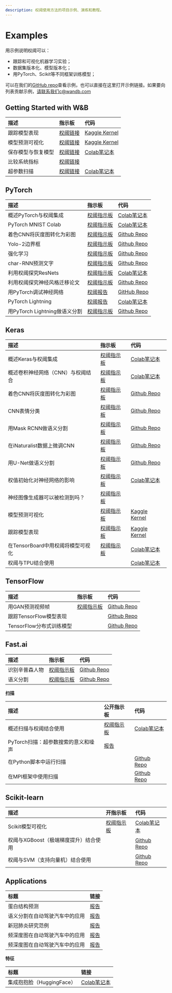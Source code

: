 ```yaml
---
description: 权阈使用方法的项目示例、演练和教程。
---
```


# Examples

用示例说明权阈可以：

* 跟踪和可视化机器学习实验；
* 数据集版本化、模型版本化；
* 用PyTorch、Scikit等不同框架训练模型；

可以在我们的[GitHub repo](https://github.com/wandb/examples)查看示例，也可以直接在这里打开示例链接。如果要向列表贡献示例，请联系我们c@wandb.com

## Getting Started with W&B

| 描述 | 指示板 | 代码 |
| :--- | :--- | :--- |
| 跟踪模型表现 | [权阈链接](https://wandb.ai/lavanyashukla/visualize-models/reports/Track-Model-Performance--Vmlldzo1NTk2MA) | [Kaggle Kernel](https://www.kaggle.com/lavanyashukla01/better-models-faster-with-weights-biases) |
| 模型预测可视化 | [权阈链接](https://wandb.ai/lavanyashukla/visualize-predictions/reports/Visualize-Model-Predictions--Vmlldzo1NjM4OA) | [Kaggle Kernel](https://www.kaggle.com/lavanyashukla01/visualizing-model-performance-with-w-b) |
| 保存模型与恢复模型 | [权阈链接](https://wandb.ai/lavanyashukla/save_and_restore/reports/Saving-and-Restoring-Models-with-W&B--Vmlldzo3MDQ3Mw) | [ ](https://colab.research.google.com/drive/1pVlV6Ua4C695jVbLoG-wtc50wZ9OOjnC?authuser=1#scrollTo=0LB6j3O-jIsd)[Colab笔记本](https://colab.research.google.com/drive/1pVlV6Ua4C695jVbLoG-wtc50wZ9OOjnC?authuser=1#scrollTo=0LB6j3O-jIsd) |
| 比较系统指标 | [权阈链接](https://wandb.ai/stacey/estuary/reports/System-metrics-for-model-comparison--Vmlldzo1NzI5Mg) |  |
| 超参数扫描 | [权阈链接](https://github.com/wandb/gitbook/tree/0f88dd5fff8e406e4013b4fca5b75a9cf239e2df/sweep/sweeps-tutorial/workspace?workspace=user-lavanyashukla/README.md) | [Colab笔记本](https://colab.research.google.com/drive/1gKixa6hNUB8qrn1CfHirOfTEQm0qLCSS?pli=1&authuser=1) |

## PyTorch

| 描述 | 指示板 | 代码 |
| :--- | :--- | :--- |
| 概述PyTorch与权阈集成 | [权阈指示板](https://wandb.ai/wandb/pytorch-intro) | [Colab笔记本](https://github.com/wandb/examples/blob/master/examples/pytorch/pytorch-intro/intro.ipynb) |
| PyTorch MNIST Colab | [权阈指示板](https://github.com/wandb/gitbook/tree/0f88dd5fff8e406e4013b4fca5b75a9cf239e2df/wandb/pytorch-mnist?workspace=user-/README.md) | [Colab笔记本](https://colab.research.google.com/drive/1zkoPdBZWUMsTpvA35ShVNAP0QcRsPUjf?pli=1&authuser=1#scrollTo=oewlztOSe5n4) |
| 着色CNN将灰度图转化为彩图 | [权阈指示板](https://wandb.ai/clarence-n-huang/color-best-looking/reports?view=carey%2FColorizing%20Images) | [Github Repo](https://github.com/clarencenhuang/dl-colorize) |
| Yolo-2边界框 | [权阈指示板](https://wandb.ai/l2k2/darknet?workspace=user-) | [Github Repo](https://github.com/lukas/pytorch-yolo2) |
| 强化学习 | [ 权阈指示板](https://wandb.ai/kairproject/kair_algorithms_draft-scripts/runs/ylmssdkf) | [Github Repo](https://github.com/kairproject/kair_algorithms_draft) |
| char-RNN预测文字 | [权阈指示板](https://wandb.ai/borisd13/char-RNN) | [Github Repo](https://github.com/borisdayma/char-RNN) |
| 利用权阈探究ResNets | [权阈指示板](https://wandb.ai/cayush/resnet/reports/Exploring-ResNets-With-W&B--Vmlldzo2NDc4NA) | [Colab笔记本](https://colab.research.google.com/drive/1s62r_nK4RNd3PIyrAd2H72gvrMElX3hN?usp=sharing&pli=1&authuser=1) |
| 利用权阈探究神经风格迁移论文 | [权阈指示板](https://wandb.ai/cayush/resnet/reports/Exploring-ResNets-With-W&B--Vmlldzo2NDc4NA%20) | [Github Repo](https://github.com/AyushExel/Neural-Style-Transfer) |
| 用PyTorch调试神经网络 | [权阈报告](https://wandb.ai/ayush-thakur/debug-neural-nets/reports/Visualizing-and-Debugging-Neural-Networks-with-PyTorch-and-W-B--Vmlldzo2OTUzNA) | [GitHub Repo](https://github.com/ayulockin/debugNNwithWandB) |
| PyTorch Lightning | [权阈报告](https://wandb.ai/cayush/pytorchlightning/reports/Use-Pytorch-Lightning-with-Weights-Biases--Vmlldzo2NjQ1Mw) | [Colab笔记本](https://colab.research.google.com/drive/1GHWwfzAsWx_Q1paw73hngAvA7-U9QHi-?pli=1&authuser=1) |
| 用PyTorch Lightning做语义分割 | [权阈指示板](https://wandb.ai/borisd13/lightning-kitti/reports/Lightning-Kitti--Vmlldzo3MTcyMw) | [Github Repo](https://github.com/borisdayma/lightning-kitti) |

## Keras

| 描述 | 指示板 | 代码 |
| :--- | :--- | :--- |
| 概述Keras与权阈集成 | [权阈指示板](https://wandb.ai/wandb/keras-intro) | [Colab笔记本](https://colab.research.google.com/drive/1pMcNYctQpRoBKD5Z0iXeFWQD8hIDgzCV?pli=1&authuser=1) |
| 概述卷积神经网络（CNN）与权阈结合 | [权阈指示板](https://wandb.ai/wandb/cnn-intro?workspace=) | [Colab笔记本](https://colab.research.google.com/drive/1S8SJvH4bqhPvurG4gjh3-t-XulX4S8JX?pli=1&authuser=1) |
| 着色CNN将灰度图转化为彩图 | [权阈指示板](https://wandb.ai/borisd13/colorizer/reports?view=carey%2FColorizing%20Black%20and%20White%20Images) | [Github Repo](https://github.com/borisd13/colorizer) |
| CNN表情分类 | [权阈指示板](https://wandb.ai/wandb/face-emotion) | [Github Repo](https://github.com/lukas/face_classification) |
| 用Mask RCNN做语义分割 | [权阈指示板](https://wandb.ai/trentwatson1/mask-rcnn/?workspace=user-lavanyashukla) | [Github Repo](https://github.com/connorhough/mask_rcnn) |
| 在iNaturalist数据上微调CNN | [权阈指示板](https://wandb.ai/stacey/keras_finetune?workspace=user-l2k2) | [Github Repo](https://github.com/wandb/examples/tree/master/examples/keras/keras-cnn-nature) |
| 用U-Net做语义分割 | [权阈指示板](https://wandb.ai/gabesmed/witness) | [Github Repo](https://github.com/wandb/witness) |
| 权值初始化对神经网络的影响 | [权阈指示板](https://wandb.ai/sayakpaul/weight-initialization-tb/reports/Effects-of-Weight-Initialization-on-Neural-Networks--Vmlldzo2ODY0NA) | [Colab笔记本](https://colab.research.google.com/drive/1Faqy6QaOkG-5G31MrYmvcmm079XbfKSv?pli=1&authuser=1) |
| 神经图像生成器可以被检测到吗？ | [权阈指示板](https://wandb.ai/lavanyashukla/cnndetection/reports/Can-Neural-Image-Generators-Be-Detected---Vmlldzo2MTU1Mw) |  |
| 模型预测可视化 | [权阈指示板](https://wandb.ai/lavanyashukla/visualize-predictions/reports/Visualize-Model-Predictions--Vmlldzo1NjM4OA) | [Kaggle Kernel](https://www.kaggle.com/lavanyashukla01/visualizing-model-performance-with-w-b) |
| 跟踪模型表现 | [权阈指示板](https://wandb.ai/lavanyashukla/visualize-models/reports/Track-Model-Performance--Vmlldzo1NTk2MA) | [Kaggle Kernel](https://www.kaggle.com/lavanyashukla01/better-models-faster-with-weights-biases) |
| 在TensorBoard中用权阈将模型可视化 | [权阈指示板](https://wandb.ai/sayakpaul/tensorboard-integration-partII/reports/Visualize-models-in-TensorBoard-with-Weights-and-Biases--Vmlldzo2MzE2Mg) | [Colab笔记本](https://colab.research.google.com/gist/sayakpaul/5b31ed03725cc6ae2af41848d4acee45/demo_tensorboard.ipynb) |
| 权阈与TPU结合使用 |  | [Colab笔记本](https://colab.research.google.com/drive/1gXEr0a_8ZbHt5-uO80JdQJxJ_uoYR4qv?usp=sharing&pli=1&authuser=1) |

## TensorFlow

| 描述 | 指示板 | 代码 |
| :--- | :--- | :--- |
| 用GAN预测视频帧 | [权阈指示板](https://wandb.ai/wandb/catz/runs/qfsbxd3r?workspace=user-) | [Github Repo](https://github.com/sirebellum/catz_contest) |
| 跟踪TensorFlow模型表现 |  | [Github Repo](https://github.com/wandb/examples/blob/master/examples/tensorflow/tf-estimator-mnist/mnist.py) |
| TensorFlow分布式训练模型 |  | [Github Repo](https://github.com/wandb/examples/tree/master/examples/tensorflow/tf-distributed-mnist/train.py) |

## Fast.ai

| 描述 | 指示板 | 代码 |
| :--- | :--- | :--- |
| 识别辛普森人物 | [权阈指示板](https://wandb.ai/borisd13/simpsons-fastai?workspace=user-) | [Github Repo](https://github.com/borisdayma/simpsons-fastai) |
| 语义分割 | [ 权阈指示板](https://wandb.ai/borisd13/semantic-segmentation/?workspace=user-borisd13) | [Github Repo](https://github.com/borisdayma/semantic-segmentation/blob/master/src/train.py) |

**扫描**

| 描述 | 公开指示板 | 代码 |
| :--- | :--- | :--- |
| 概述扫描与权阈结合使用 | [权阈指示板](https://wandb.ai/sweep/simpsons?workspace=user-lavanyashukla) | [Colab笔记本](https://colab.research.google.com/drive/181GCGp36_75C2zm7WLxr9U2QjMXXoibt?pli=1&authuser=1) |
| PyTorch扫描：超参数搜索的意义和噪声 | [报告](https://wandb.ai/stacey/pytorch_intro/reports/Meaning-and-Noise-in-Hyperparameter-Search--Vmlldzo0Mzk5MQ) |  |
| 在Python脚本中运行扫描 |  | [Github Repo](https://github.com/wandb/examples/blob/master/examples/wandb-sweeps/sweeps-python/sweep.py) |
| 在MPI框架中使用扫描 |  | [Github Repo](https://github.com/wandb/examples/tree/master/examples/wandb-sweeps/sweeps-mpi-wrappers) |

## Scikit-learn

| 描述 | 开指示板 | 代码 |
| :--- | :--- | :--- |
| Scikit模型可视化 | [权阈指示板](https://wandb.ai/lavanyashukla/visualize-sklearn/reports/Visualize-Scikit-Models--Vmlldzo0ODIzNg) | [Colab笔记本](https://colab.research.google.com/drive/1j_4UQTT0Lib8ueAU5zXECxesCj_ofjw7?pli=1&authuser=1) |
| 权阈与XGBoost（极端梯度提升）结合使用 |  | [Github Repo](https://github.com/wandb/examples/tree/master/examples/boosting-algorithms/xgboost-dermatology) |
| 权阈与SVM（支持向量机）结合使用 |  | [Github Repo](https://github.com/wandb/examples/tree/master/examples/scikit/scikit-iris) |

## Applications

| 标题 | 链接 |
| :--- | :--- |
| 蛋白结构预测 | [报告](https://wandb.ai/koes-group/protein-transformer/reports/Evaluating-the-Impact-of-Sequence-Convolutions-and-Embeddings-on-Protein-Structure-Prediction--Vmlldzo2OTg4Nw) |
| 语义分割在自动驾驶汽车中的应用 | [报告](https://wandb.ai/stacey/deep-drive/reports/The-View-from-the-Driver%27s-Seat--Vmlldzo1MTg5NQ) |
| 新冠肺炎研究范例 | [报告](https://wandb.ai/cayush/covid-19-scans/reports/COVID-19-research-using-PyTorch-and-W&B--Vmlldzo2OTQ5OA) |
| 频深度图在自动驾驶汽车中的应用 | [报告](https://wandb.ai/stacey/sfmlearner/reports/See-3D-from-Video:-Depth-Perception-for-Self-Driving-Cars--Vmlldzo2Nzg2Nw) |
| 频深度图在自动驾驶汽车中的应用 | [报告](https://wandb.ai/sayakpaul/weight-initialization-tb/reports/Effects-of-Weight-Initialization-on-Neural-Networks--Vmlldzo2ODY0NA) |

**特征**

| 标题 | 链接 |
| :--- | :--- |
| 集成抱抱脸（HuggingFace） | [Colab笔记本](https://colab.research.google.com/drive/1NEiqNPhiouu2pPwDAVeFoN4-vTYMz9F8?pli=1&authuser=1) |

